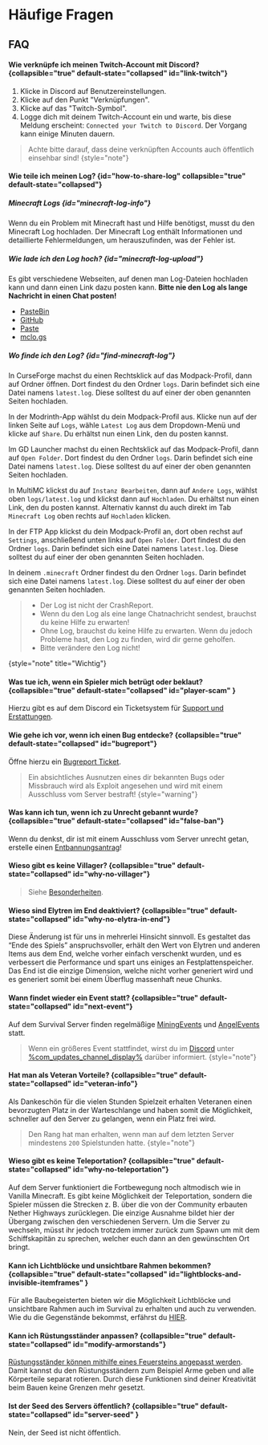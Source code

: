 <show-structure depth="0"/>

# Häufige Fragen

## FAQ

#### Wie verknüpfe ich meinen Twitch-Account mit Discord? {collapsible="true" default-state="collapsed" id="link-twitch"}

<deflist>
<def title="Twitch-Account mit Discord verknüpfen:" id="twitch-link">

1. Klicke in Discord auf Benutzereinstellungen.
2. Klicke auf den Punkt "Verknüpfungen".
3. Klicke auf das "Twitch-Symbol".
4. Logge dich mit deinem Twitch-Account ein und warte, bis diese Meldung erscheint: `Connected your Twitch to Discord`.
   Der Vorgang kann einige Minuten dauern.

> Achte bitte darauf, dass deine verknüpften Accounts auch öffentlich einsehbar sind!
> {style="note"}

</def>
</deflist>

#### Wie teile ich meinen Log? {id="how-to-share-log" collapsible="true" default-state="collapsed"}

##### Minecraft Logs {id="minecraft-log-info"}
Wenn du ein Problem mit Minecraft hast und Hilfe benötigst, musst du den Minecraft Log hochladen.
Der Minecraft Log enthält Informationen und detaillierte Fehlermeldungen, um herauszufinden, was der Fehler ist.

##### Wie lade ich den Log hoch? {id="minecraft-log-upload"}
Es gibt verschiedene Webseiten, auf denen man Log-Dateien hochladen kann und dann einen Link dazu posten kann.
**Bitte nie den Log als lange Nachricht in einen Chat posten!**

- [PasteBin](https://pastebin.com)
- [GitHub](https://gist.github.com)
- [Paste](https://paste.ee)
- [mclo.gs](https://mclo.gs)

##### Wo finde ich den Log? {id="find-minecraft-log"}
<tabs>
<tab title="CurseForge" id="minecraft-log-curseforge">

In CurseForge machst du einen Rechtsklick auf das Modpack-Profil, dann auf Ordner öffnen. Dort findest du den Ordner `logs`.
Darin befindet sich eine Datei namens `latest.log`. Diese solltest du auf einer der oben genannten Seiten hochladen.
</tab>
<tab title="Modrinth App" id="minecraft-log-modrinth-app">

In der Modrinth-App wählst du dein Modpack-Profil aus. Klicke nun auf der linken Seite auf `Logs`,
wähle `Latest Log` aus dem Dropdown-Menü und klicke auf `Share`.
Du erhältst nun einen Link, den du posten kannst.
</tab>
<tab title="GD Launcher" id="minecraft-log-gd-launcher">

Im GD Launcher machst du einen Rechtsklick auf das Modpack-Profil, dann auf `Open Folder`. Dort findest du den Ordner `logs`.
Darin befindet sich eine Datei namens `latest.log`. Diese solltest du auf einer der oben genannten Seiten hochladen.
</tab>
<tab title="MultiMC" id="minecraft-log-multimc">

In MultiMC klickst du auf `Instanz Bearbeiten`, dann auf `Andere Logs`, wählst oben `logs/latest.log` und klickst dann auf `Hochladen`.
Du erhältst nun einen Link, den du posten kannst. Alternativ kannst du auch direkt im Tab `Minecraft Log` oben rechts auf `Hochladen` klicken.
</tab>
<tab title="FTB App" id="minecraft-log-ftb-app">

In der FTP App klickst du dein Modpack-Profil an, dort oben rechst auf `Settings`, anschließend unten links auf `Open Folder`.
Dort findest du den Ordner `logs`. Darin befindet sich eine Datei namens `latest.log`. Diese solltest du auf einer der oben genannten Seiten hochladen.
</tab>
<tab title="Andere Launcher" id="minecraft-log-other-launcher">

In deinem `.minecraft` Ordner findest du den Ordner `logs`.
Darin befindet sich eine Datei namens `latest.log`. Diese solltest du auf einer der oben genannten Seiten hochladen.
</tab>
</tabs>

> - Der Log ist nicht der CrashReport.
> - Wenn du den Log als eine lange Chatnachricht sendest, brauchst du keine Hilfe zu erwarten!
> - Ohne Log, brauchst du keine Hilfe zu erwarten. Wenn du jedoch Probleme hast, den Log zu finden, wird dir gerne geholfen.
> - Bitte verändere den Log nicht!
>
{style="note" title="Wichtig"}

#### Was tue ich, wenn ein Spieler mich betrügt oder beklaut? {collapsible="true" default-state="collapsed" id="player-scam" }

Hierzu gibt es auf dem Discord ein Ticketsystem für [Support und Erstattungen](support.md "%click-more-info%").

#### Wie gehe ich vor, wenn ich einen Bug entdecke? {collapsible="true" default-state="collapsed" id="bugreport"}

Öffne hierzu ein [Bugreport Ticket](support.md#bugreport-ticket "%click-more-info%").

> Ein absichtliches Ausnutzen eines dir bekannten Bugs oder Missbrauch wird als Exploit angesehen und wird mit einem
> Ausschluss vom Server bestraft!
> {style="warning"}

#### Was kann ich tun, wenn ich zu Unrecht gebannt wurde? {collapsible="true" default-state="collapsed" id="false-ban"}

Wenn du denkst, dir ist mit einem Ausschluss vom Server unrecht getan, erstelle
einen [Entbannungsantrag](support.md#unban-ticket)!

#### Wieso gibt es keine Villager? {collapsible="true" default-state="collapsed" id="why-no-villager"}

> Siehe [Besonderheiten](specials.md#no-villagers "Klicke hier für mehr Information").

#### Wieso sind Elytren im End deaktiviert? {collapsible="true" default-state="collapsed" id="why-no-elytra-in-end"}

Diese Änderung ist für uns in mehrerlei Hinsicht sinnvoll. Es gestaltet das “Ende des Spiels” anspruchsvoller, erhält
den Wert von Elytren und anderen Items aus dem End, welche vorher einfach verschenkt wurden, und es verbessert die
Performance und spart uns einiges an Festplattenspeicher. \
Das End ist die einzige Dimension, welche nicht vorher generiert wird und es generiert somit bei einem Überflug
massenhaft neue Chunks.

#### Wann findet wieder ein Event statt? {collapsible="true" default-state="collapsed" id="next-event"}

Auf dem Survival Server finden regelmäßige [MiningEvents](events.md#mining-event)
und [AngelEvents](events.md#fishing-event) statt.

> Wenn ein größeres Event stattfindet, wirst du im [Discord](%dc_link%)
> unter [%com_updates_channel_display%](%com_updates_channel%) darüber informiert.
> {style="note"}

#### Hat man als Veteran Vorteile? {collapsible="true" default-state="collapsed" id="veteran-info"}
Als Dankeschön für die vielen Stunden Spielzeit erhalten Veteranen einen bevorzugten Platz in der Warteschlange und haben somit die Möglichkeit, schneller auf den Server zu gelangen, wenn ein Platz frei wird.

> Den Rang hat man erhalten, wenn man auf dem letzten Server mindestens `200` Spielstunden hatte.
> {style="note"}

#### Wieso gibt es keine Teleportation? {collapsible="true" default-state="collapsed" id="why-no-teleportation"}

Auf dem Server funktioniert die Fortbewegung noch altmodisch wie in Vanilla Minecraft. Es gibt keine Möglichkeit der
Teleportation, sondern die Spieler müssen die Strecken z. B. über die von der Community erbauten Nether Highways
zurücklegen. Die einzige Ausnahme bildet hier der Übergang zwischen den verschiedenen Servern. Um die Server zu
wechseln, müsst ihr jedoch trotzdem immer zurück zum Spawn um mit dem Schiffskapitän zu sprechen, welcher euch dann an
den gewünschten Ort bringt.

#### Kann ich Lichtblöcke und unsichtbare Rahmen bekommen? {collapsible="true" default-state="collapsed" id="lightblocks-and-invisible-itemframes" }

Für alle Baubegeisterten bieten wir die Möglichkeit Lichtblöcke und unsichtbare Rahmen auch im Survival zu
erhalten und auch zu verwenden. Wie du die Gegenstände bekommst, erfährst du [HIER](light-blocks-and-invisible-item-frames-and-globe-banner-pattern.md "%click-more-info%").

#### Kann ich Rüstungsständer anpassen? {collapsible="true" default-state="collapsed" id="modify-armorstands"}

[Rüstungsständer können mithilfe eines Feuersteins angepasst werden](cosmetics.md "%click-more-info%").
Damit kannst du den Rüstungsständern zum Beispiel Arme geben und alle Körperteile separat rotieren. Durch diese
Funktionen sind deiner Kreativität beim Bauen keine Grenzen mehr gesetzt.

#### Ist der Seed des Servers öffentlich? {collapsible="true" default-state="collapsed" id="server-seed" }

Nein, der Seed ist nicht öffentlich.
